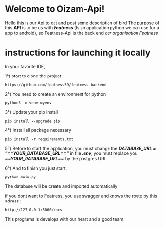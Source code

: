 # Welcome to Oizam-Api!

Hello this is our Api to get and post some description of bird
The purpose of this **API** is to be us with ***Featness*** (Is an application python we can use for a app to android), so Featness-Api is the back end *our organisation Featness*

# instructions for launching it locally

In your favorite IDE, 

 1°) start to clone the project :

    https://github.com/featness59/featness-backend

 2°) You need to create an environment for python

    python3 -m venv myenv

 3°) Update your pip install 

    pip install --upgrade pip
    
 4°) Install all package necessary

    pip install -r requirements.txt

5°) Before to start the application, you must change the ***DATABASE_URL = "==YOUR_DATABASE_URL=="*** in file ***.env***, you must replace you ***==YOUR_DATABASE_URL==*** by the postgres URI

6°) And to finish you just start,

    python main.py

The database will be create and imported automatically

if you dont want to Featness, you use swagger and knows the route by this adress :

    http://127.0.0.1:5000/docs

 This programs is develops with our heart and a good team
